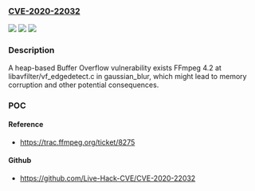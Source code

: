 ### [CVE-2020-22032](https://cve.mitre.org/cgi-bin/cvename.cgi?name=CVE-2020-22032)
![](https://img.shields.io/static/v1?label=Product&message=n%2Fa&color=blue)
![](https://img.shields.io/static/v1?label=Version&message=n%2Fa&color=blue)
![](https://img.shields.io/static/v1?label=Vulnerability&message=n%2Fa&color=brighgreen)

### Description

A heap-based Buffer Overflow vulnerability exists FFmpeg 4.2 at libavfilter/vf_edgedetect.c in gaussian_blur, which might lead to memory corruption and other potential consequences.

### POC

#### Reference
- https://trac.ffmpeg.org/ticket/8275

#### Github
- https://github.com/Live-Hack-CVE/CVE-2020-22032

